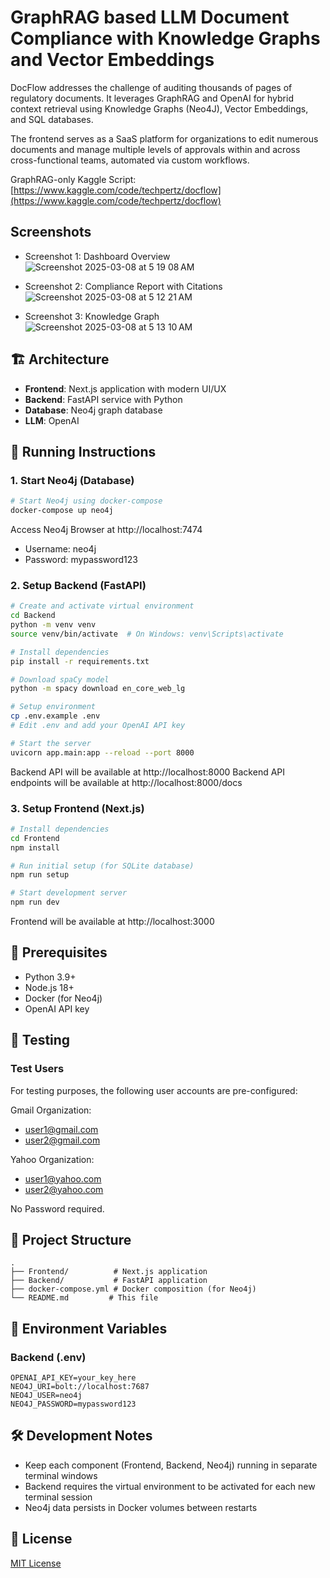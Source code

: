 # GraphRAG based LLM Document Compliance with Knowledge Graphs and Vector Embeddings

DocFlow addresses the challenge of auditing thousands of pages of regulatory documents. It leverages GraphRAG and OpenAI for hybrid context retrieval using Knowledge Graphs (Neo4J), Vector Embeddings, and SQL databases.

The frontend serves as a SaaS platform for organizations to edit numerous documents and manage multiple levels of approvals within and across cross-functional teams, automated via custom workflows.

GraphRAG-only Kaggle Script: [https://www.kaggle.com/code/techpertz/docflow](https://www.kaggle.com/code/techpertz/docflow)

## Screenshots
- Screenshot 1: Dashboard Overview
![Screenshot 2025-03-08 at 5 19 08 AM](https://github.com/user-attachments/assets/2809487c-d9ae-46c5-9b1d-bf0c17972755)

- Screenshot 2: Compliance Report with Citations
![Screenshot 2025-03-08 at 5 12 21 AM](https://github.com/user-attachments/assets/dfb18673-dd0a-4a5d-bdb3-7db9a86ab8a9)

- Screenshot 3: Knowledge Graph
![Screenshot 2025-03-08 at 5 13 10 AM](https://github.com/user-attachments/assets/ad4bd55b-b883-40b8-b735-ac8d7d2419a1)


## 🏗️ Architecture

- **Frontend**: Next.js application with modern UI/UX
- **Backend**: FastAPI service with Python
- **Database**: Neo4j graph database
- **LLM**: OpenAI

## 🚀 Running Instructions

### 1. Start Neo4j (Database)
```bash
# Start Neo4j using docker-compose
docker-compose up neo4j
```
Access Neo4j Browser at http://localhost:7474
- Username: neo4j
- Password: mypassword123

### 2. Setup Backend (FastAPI)
```bash
# Create and activate virtual environment
cd Backend
python -m venv venv
source venv/bin/activate  # On Windows: venv\Scripts\activate

# Install dependencies
pip install -r requirements.txt

# Download spaCy model
python -m spacy download en_core_web_lg

# Setup environment
cp .env.example .env
# Edit .env and add your OpenAI API key

# Start the server
uvicorn app.main:app --reload --port 8000
```
Backend API will be available at http://localhost:8000
Backend API endpoints will be available at http://localhost:8000/docs

### 3. Setup Frontend (Next.js)
```bash
# Install dependencies
cd Frontend
npm install

# Run initial setup (for SQLite database)
npm run setup

# Start development server
npm run dev
```
Frontend will be available at http://localhost:3000

## 📝 Prerequisites

- Python 3.9+
- Node.js 18+
- Docker (for Neo4j)
- OpenAI API key

## 🧪 Testing

### Test Users
For testing purposes, the following user accounts are pre-configured:

Gmail Organization:
- user1@gmail.com
- user2@gmail.com

Yahoo Organization:
- user1@yahoo.com
- user2@yahoo.com

No Password required. 

## 📁 Project Structure

```
.
├── Frontend/          # Next.js application
├── Backend/           # FastAPI application
├── docker-compose.yml # Docker composition (for Neo4j)
└── README.md         # This file
```

## 🔐 Environment Variables

### Backend (.env)
```
OPENAI_API_KEY=your_key_here
NEO4J_URI=bolt://localhost:7687
NEO4J_USER=neo4j
NEO4J_PASSWORD=mypassword123
```

## 🛠️ Development Notes

- Keep each component (Frontend, Backend, Neo4j) running in separate terminal windows
- Backend requires the virtual environment to be activated for each new terminal session
- Neo4j data persists in Docker volumes between restarts

## 📝 License

[MIT License](LICENSE)

